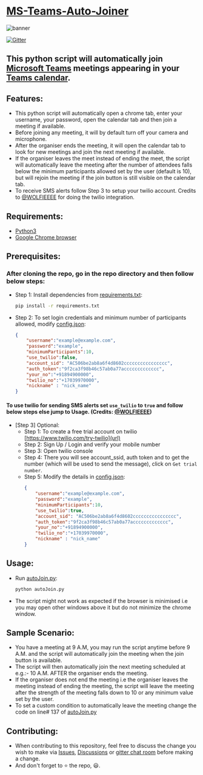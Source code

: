 # [MS-Teams-Auto-Joiner](https://github.com/atharva-lipare/MS-Teams-Auto-Joiner)

![banner](https://i.imgur.com/xtq5Muz.png)

[![Gitter](https://badges.gitter.im/MS-Teams-Auto-Joiner/community.svg)](https://gitter.im/MS-Teams-Auto-Joiner/community?utm_source=badge&utm_medium=badge&utm_campaign=pr-badge)

## This python script will automatically join [Microsoft Teams](https://www.microsoft.com/en-in/microsoft-365/microsoft-teams/group-chat-software) meetings appearing in your [Teams calendar](https://teams.microsoft.com/_#/calendarv2).

## Features:
- This python script will automatically open a chrome tab, enter your username, your password, open the calendar tab and then join a meeting if available.
- Before joining any meeting, it will by default turn off your camera and microphone.
- After the organiser ends the meeting, it will open the calendar tab to look for new meetings and join the next meeting if available.
- If the organiser leaves the meet instead of ending the meet, the script will automatically leave the meeting after the number of attendees falls below the minimum participants allowed set by the user (default is 10), but will rejoin the meeting if the join button is still visible on the calendar tab.
- To receive SMS alerts follow Step 3 to setup your twilio account. Credits to [@WOLFIEEEE](https://github.com/WOLFIEEEE) for doing the twilio integration.

## Requirements:
- [Python3](https://www.python.org/downloads/)
- [Google Chrome browser](https://www.google.com/intl/en_in/chrome/)

## Prerequisites:
### After cloning the repo, go in the repo directory and then follow below steps:
- Step 1:
    Install dependencies from [requirements.txt](requirements.txt):
    ```bash
    pip install -r requirements.txt
    ```

- Step 2:
    To set login credentials and minimum number of participants allowed, modify [config.json](config.json):
    ```json
    {
        "username":"example@example.com",
        "password":"example",
        "minimumParticipants":10,
        "use_twilio":false,
        "account_sid": "AC506be2ab8a6f4d8602cccccccccccccccc",
        "auth_token":"9f2ca3f98b46c57ab0a77accccccccccccc",
        "your_no":"+91894900000",
        "twilio_no":"+17039970000", 
        "nickname" : "nick_name"
    }
    ```
#### To use twilio for sending SMS alerts set `use_twilio` to `true` and follow below steps else jump to Usage. (Credits: [@WOLFIEEEE](https://github.com/WOLFIEEEE))

- [Step 3] Optional:
    - Step 1:
        To create a free trial account on twilio [https://www.twilio.com/try-twilio](url)
    - Step 2:
        Sign Up / Login and verify your mobile number
    - Step 3:
        Open twilio console 
    - Step 4:
        There you will see account_ssid, auth token and to get the number (which will be used to send the message), click on `Get trial number`.
    - Step 5:
        Modify the details in [config.json](config.json):
        ```json
        {
            "username":"example@example.com",
            "password":"example",
            "minimumParticipants":10,
            "use_twilio":true,
            "account_sid": "AC506be2ab8a6f4d8602cccccccccccccccc",
            "auth_token":"9f2ca3f98b46c57ab0a77accccccccccccc",
            "your_no":"+91894900000",
            "twilio_no":"+17039970000", 
            "nickname" : "nick_name"
        }
        ```
## Usage:
-   Run [autoJoin.py](autoJoin.py):
    ```bash
    python autoJoin.py
    ```
- The script might not work as expected if the browser is minimised i.e you may open other windows above it but do not minimize the chrome window.

## Sample Scenario:
- You have a meeting at 9 A.M, you may run the script anytime before 9 A.M. and the script will automatically join the meeting when the join button is available.
- The script will then automatically join the next meeting scheduled at e.g.:- 10 A.M. AFTER the organiser ends the meeting.
- If the organiser does not end the meeting i.e the organiser leaves the meeting instead of ending the meeting, the script will leave the meeting after the strength of the meeting falls down to 10 or any minimum value set by the user.
- To set a custom condition to automatically leave the meeting change the code on line# 137 of [autoJoin.py](autoJoin.py)

## Contributing:
- When contributing to this repository, feel free to discuss the change you wish to make via [Issues](https://github.com/atharva-lipare/MS-Teams-Auto-Joiner/issues), [Discussions](https://github.com/atharva-lipare/MS-Teams-Auto-Joiner/discussions) or [gitter chat room](https://gitter.im/MS-Teams-Auto-Joiner/community?utm_source=share-link&utm_medium=link&utm_campaign=share-link) before making a change.
- And don't forget to ⭐ the repo, 😃.

